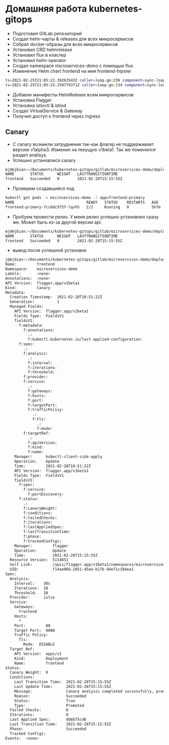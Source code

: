 # Домашняя работа kubernetes-gitops
- Подготовил GitLab репозиторий
- Создал helm-чарты & releases для всех микросервисов
- Собрал docker-образы для всех микросервисов
- Установил CRD helmrelease
- Установил flux в кластер
- Установил helm-operator
- Создал namespace microservices-demo с помощью flux
- Изменение Helm chart frontend на имя frontend-hipster
```bash
ts=2021-02-25T21:05:22.39263543Z caller=loop.go:236 component=sync-loop state="tag flux-sync" old=3b87c4b35e043c2043c2783b0dae9e0b33624f9e new=00705ae43afd80f252817b2220d717e8091634e9
ts=2021-02-25T21:05:23.250778371Z caller=loop.go:134 component=sync-loop event=refreshed url=ssh://git@gitlab.com/madjo1985/microservices-demo.git branch=master HEAD=00705ae43afd80f252817b2220d717e8091634e9
```
- Добавли манифесты HelmRelease всем микросервисов
- Установка Flagger
- Установка istioctl & istiod
- Создал VirtualService & Gateway
- Получил доступ к frontend через ingress
## Canary
- С canary возникли затруднения так-как флагер не поддерживает версию v1alpha3. Изменил на текущую v1beta1. Так же поменялся раздел analisys.
- Успешно установлися canary
```bash
mj@mjbian:~/Documents/kubernetes-gitops/gitlab/microservices-demo/deploy/istio$ kubectl get canary -n microservices-demo
NAME       STATUS      WEIGHT   LASTTRANSITIONTIME
frontend   Succeeded   0        2021-02-28T15:15:55Z
```
- Проверим создавшийся под
```bash
kubectl get pods -n microservices-demo -l app=frontend-primary
NAME                                READY   STATUS    RESTARTS   AGE
frontend-primary-7cc6dc5f5f-lqvh5   2/2     Running   0          5h7m
```
- Пробуем провести релиз. У меня релиз успешно установлен сразу же. Может быть из-за другой версии api.
```bash
mj@mjbian:~/Documents/kubernetes-gitops/gitlab/microservices-demo/deploy/istio$ kubectl get canary -n microservices-demo
NAME       STATUS      WEIGHT   LASTTRANSITIONTIME
frontend   Succeeded   0        2021-02-28T15:15:55Z
```
- вывод после успешной установки
```bash
j@mjbian:~/Documents/kubernetes-gitops/gitlab/microservices-demo/deploy/istio$ kubectl describe canary/frontend -n microservices-demo
Name:         frontend
Namespace:    microservices-demo
Labels:       <none>
Annotations:  <none>
API Version:  flagger.app/v1beta1
Kind:         Canary
Metadata:
  Creation Timestamp:  2021-02-28T10:51:22Z
  Generation:          1
  Managed Fields:
    API Version:  flagger.app/v1beta1
    Fields Type:  FieldsV1
    fieldsV1:
      f:metadata:
        f:annotations:
          .:
          f:kubectl.kubernetes.io/last-applied-configuration:
      f:spec:
        .:
        f:analysis:
          .:
          f:interval:
          f:iterations:
          f:threshold:
        f:provider:
        f:service:
          .:
          f:gateways:
          f:hosts:
          f:port:
          f:targetPort:
          f:trafficPolicy:
            .:
            f:tls:
              .:
              f:mode:
        f:targetRef:
          .:
          f:apiVersion:
          f:kind:
          f:name:
    Manager:      kubectl-client-side-apply
    Operation:    Update
    Time:         2021-02-28T10:51:22Z
    API Version:  flagger.app/v1beta1
    Fields Type:  FieldsV1
    fieldsV1:
      f:spec:
        f:service:
          f:portDiscovery:
      f:status:
        .:
        f:canaryWeight:
        f:conditions:
        f:failedChecks:
        f:iterations:
        f:lastAppliedSpec:
        f:lastTransitionTime:
        f:phase:
        f:trackedConfigs:
    Manager:         flagger
    Operation:       Update
    Time:            2021-02-28T15:15:55Z
  Resource Version:  5114651
  Self Link:         /apis/flagger.app/v1beta1/namespaces/microservices-demo/canaries/frontend
  UID:               f14ae066-2d51-45ee-b17b-94e71c1b6ea1
Spec:
  Analysis:
    Interval:    30s
    Iterations:  10
    Threshold:   10
  Provider:      istio
  Service:
    Gateways:
      frontend
    Hosts:
      *
    Port:         80
    Target Port:  8080
    Traffic Policy:
      Tls:
        Mode:  DISABLE
  Target Ref:
    API Version:  apps/v1
    Kind:         Deployment
    Name:         frontend
Status:
  Canary Weight:  0
  Conditions:
    Last Transition Time:  2021-02-28T15:15:55Z
    Last Update Time:      2021-02-28T15:15:55Z
    Message:               Canary analysis completed successfully, promotion finished.
    Reason:                Succeeded
    Status:                True
    Type:                  Promoted
  Failed Checks:           0
  Iterations:              0
  Last Applied Spec:       db6b75cd6
  Last Transition Time:    2021-02-28T15:15:55Z
  Phase:                   Succeeded
  Tracked Configs:
Events:  <none>
```
